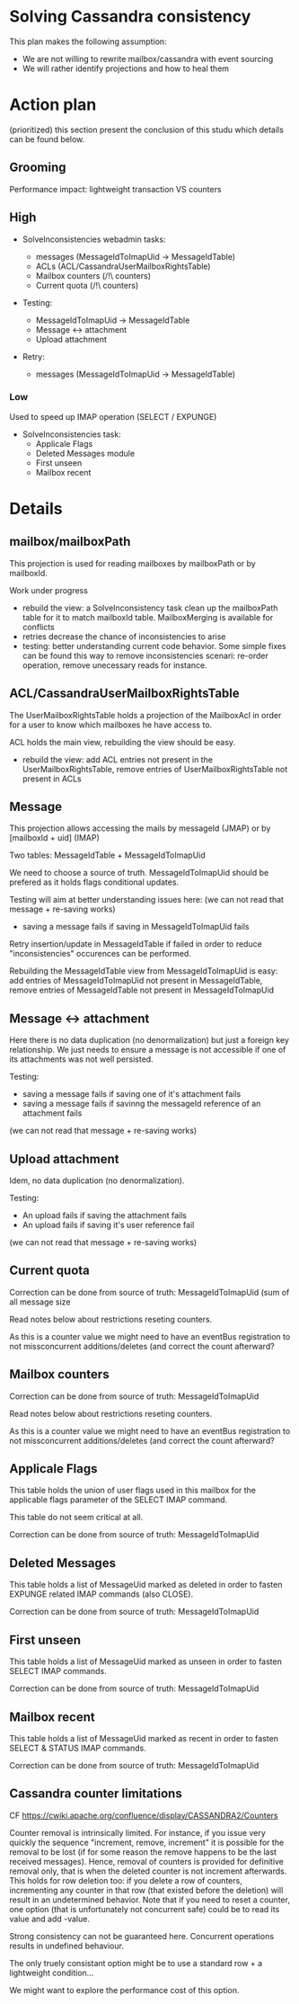 # Solving Cassandra consistency

This plan makes the following assumption:

  - We are not willing to rewrite mailbox/cassandra with event sourcing
  - We will rather identify projections and how to heal them

# Action plan

(prioritized) this section present the conclusion of this studu which details can be found below.

## Grooming

Performance impact: lightweight transaction VS counters

## High

 - SolveInconsistencies webadmin tasks:
   - messages (MessageIdToImapUid -> MessageIdTable)
   - ACLs (ACL/CassandraUserMailboxRightsTable)
   - Mailbox counters (/!\ counters)
   - Current quota (/!\ counters)

 - Testing:
   - MessageIdToImapUid -> MessageIdTable
   - Message <-> attachment
   - Upload attachment

 - Retry:
   - messages (MessageIdToImapUid -> MessageIdTable)

### Low

Used to speed up IMAP operation (SELECT / EXPUNGE)

 - SolveInconsistencies task:
   - Applicale Flags
   - Deleted Messages module
   - First unseen
   - Mailbox recent

# Details

## mailbox/mailboxPath

This projection is used for reading mailboxes by mailboxPath or by mailboxId.

Work under progress

 - rebuild the view: a SolveInconsistency task clean up the mailboxPath table for it to match mailboxId table. MailboxMerging is available for conflicts
 - retries decrease the chance of inconsistencies to arise
 - testing: better understanding current code behavior. Some simple fixes can be found this way to remove inconsistencies scenari: re-order operation, remove unecessary reads for instance.

## ACL/CassandraUserMailboxRightsTable

The UserMailboxRightsTable holds a projection of the MailboxAcl in order for a user to know which mailboxes he have access to.

ACL holds the main view, rebuilding the view should be easy.

 - rebuild the view: add ACL entries not present in the UserMailboxRightsTable, remove entries of UserMailboxRightsTable not present in ACLs

## Message

This projection allows accessing the mails by messageId (JMAP) or by [mailboxId + uid] (IMAP)

Two tables: MessageIdTable + MessageIdToImapUid

We need to choose a source of truth. MessageIdToImapUid should be prefered as it holds flags conditional updates.

Testing will aim at better understanding issues here: (we can not read that message + re-saving works)

 - saving a message fails if saving in MessageIdToImapUid fails

Retry insertion/update in MessageIdTable if failed in order to reduce "inconsistencies" occurences can be performed.

Rebuilding the MessageIdTable view from MessageIdToImapUid is easy: add entries of MessageIdToImapUid not present in MessageIdTable, remove entries of MessageIdTable not present in MessageIdToImapUid

## Message <-> attachment

Here there is no data duplication (no denormalization) but just a foreign key relationship. We just needs to ensure a message is not accessible if one of its attachments was not well persisted.

Testing:

  - saving a message fails if saving one of it's attachment fails
  - saving a message fails if savinng the messageId reference of an attachment fails

(we can not read that message + re-saving works)

## Upload attachment

Idem, no data duplication (no denormalization).

Testing:

  - An upload fails if saving the attachment fails
  - An upload fails if saving it's user reference fail

(we can not read that message + re-saving works)

## Current quota

Correction can be done from source of truth: MessageIdToImapUid (sum of all message size

Read notes below about restrictions reseting counters.

As this is a counter value we might need to have an eventBus registration to not missconcurrent additions/deletes (and correct the count afterward?

## Mailbox counters

Correction can be done from source of truth: MessageIdToImapUid

Read notes below about restrictions reseting counters.

As this is a counter value we might need to have an eventBus registration to not missconcurrent additions/deletes (and correct the count afterward?

## Applicale Flags
This table holds the union of user flags used in this mailbox for the applicable flags parameter of the SELECT IMAP command.

This table do not seem critical at all.

Correction can be done from source of truth: MessageIdToImapUid

## Deleted Messages

This table holds a list of MessageUid marked as deleted in order to fasten EXPUNGE related IMAP commands (also CLOSE).

Correction can be done from source of truth: MessageIdToImapUid

## First unseen

This table holds a list of MessageUid marked as unseen in order to fasten SELECT IMAP commands.

Correction can be done from source of truth: MessageIdToImapUid

## Mailbox recent

This table holds a list of MessageUid marked as recent in order to fasten SELECT & STATUS IMAP commands.

Correction can be done from source of truth: MessageIdToImapUid

## Cassandra counter limitations

CF https://cwiki.apache.org/confluence/display/CASSANDRA2/Counters

Counter removal is intrinsically limited. For instance, if you issue very quickly the sequence "increment, remove, increment" it is possible for the removal to be lost (if for some reason the remove happens to be the last received messages). Hence, removal of counters is provided for definitive removal only, that is when the deleted counter is not increment afterwards. This holds for row deletion too: if you delete a row of counters, incrementing any counter in that row (that existed before the deletion) will result in an undetermined behavior. Note that if you need to reset a counter, one option (that is unfortunately not concurrent safe) could be to read its value and add -value.

Strong consistency can not be guaranteed here. Concurrent operations results in undefined behaviour.

The only truely consistant option might be to use a standard row + a lightweight condition...

We might want to explore the performance cost of this option.


